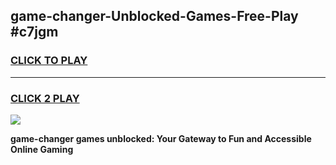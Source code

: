 
## game-changer-Unblocked-Games-Free-Play #c7jgm
<h3>
<a href="https://us.freeplayer.one?title=game-changer&ref=9M">CLICK TO PLAY</a></h3>
<hr>

<h3>
<a href="https://us.freeplayer.one?title=game-changer&ref=9M">CLICK 2 PLAY</a>
  
</h3>

<a href="https://us.freeplayer.one?title=game-changer&ref=9M"><img src="https://clearcache.store/games.png"></a>


**game-changer games unblocked: Your Gateway to Fun and Accessible Online Gaming**
